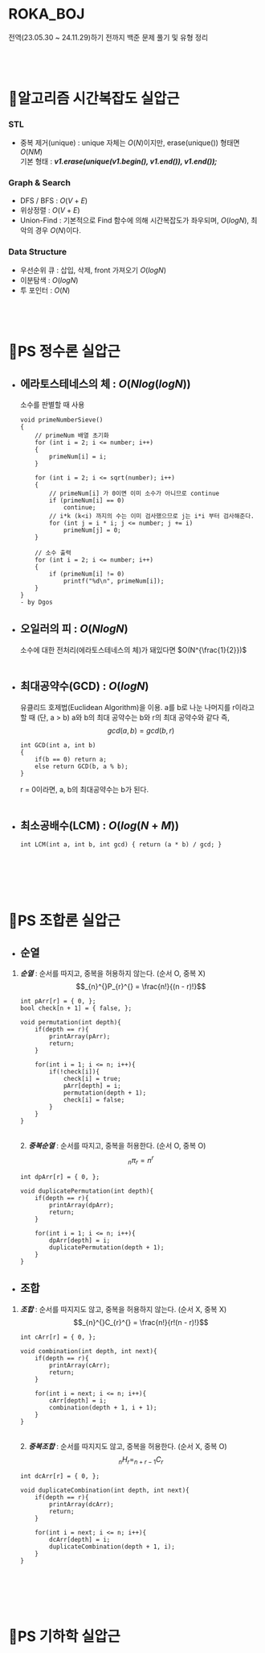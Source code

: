 # ROKA_BOJ
전역(23.05.30 ~ 24.11.29)하기 전까지 백준 문제 풀기 및 유형 정리<br/><br/><br/><br/>

# :rocket:알고리즘 시간복잡도 실압근
### STL
- 중복 제거(unique) : unique 자체는 $O(N)$이지만, erase(unique()) 형태면 $O(NM)$
<br/> 기본 형태 : ***v1.erase(unique(v1.begin(), v1.end()), v1.end());***

### Graph & Search
- DFS / BFS : $O(V + E)$
- 위상정렬 : $O(V + E)$
- Union-Find : 기본적으로 Find 함수에 의해 시간복잡도가 좌우되며, $O(logN)$, 최악의 경우 $O(N)$이다. 

### Data Structure
- 우선순위 큐 : 삽입, 삭제, front 가져오기 $O(logN)$
- 이분탐색 : $O(logN)$
- 투 포인터 : $O(N)$<br/><br/><br/><br/>

# :rocket:PS 정수론 실압근
- 에라토스테네스의 체 : $O(Nlog(logN))$
    -
    소수를 판별할 때 사용<br/>
    ```
    void primeNumberSieve()
    {
        // primeNum 배열 초기화
        for (int i = 2; i <= number; i++)
        {
            primeNum[i] = i;
        }

        for (int i = 2; i <= sqrt(number); i++)
        {
            // primeNum[i] 가 0이면 이미 소수가 아니므로 continue
            if (primeNum[i] == 0)
                continue;
            // i*k (k<i) 까지의 수는 이미 검사했으므로 j는 i*i 부터 검사해준다.
            for (int j = i * i; j <= number; j += i)
                primeNum[j] = 0;
        }

        // 소수 출력
        for (int i = 2; i <= number; i++)
        {
            if (primeNum[i] != 0)
                printf("%d\n", primeNum[i]);
        }
    }
    - by Dgos
    ```
- 오일러의 피 : $O(NlogN)$
    -
    소수에 대한 전처리(에라토스테네스의 체)가 돼있다면 $O(N^{\frac{1}{2}})$<br/><br/>
- 최대공약수(GCD) : $O(logN)$
    -
    유클리드 호제법(Euclidean Algorithm)을 이용. a를 b로 나눈 나머지를 r이라고 할 때 (단, a > b) a와 b의 최대 공약수는 b와 r의 최대 공약수와 같다 즉,$$gcd(a, b) = gcd(b, r)$$
    ```
    int GCD(int a, int b)
    { 
        if(b == 0) return a;
        else return GCD(b, a % b);
    }
    ```
    r = 0이라면, a, b의 최대공약수는 b가 된다.<br/><br/>

- 최소공배수(LCM) : $O(log(N + M))$
    -
    ```
    int LCM(int a, int b, int gcd) { return (a * b) / gcd; }
    ```
<br/><br/><br/><br/>
# :rocket:PS 조합론 실압근

- 순열
    -
1. ***순열*** : 순서를 따지고, 중복을 허용하지 않는다. (순서 O, 중복 X) $$_{n}^{}P_{r}^{} = \frac{n!}{(n - r)!}$$
    ```
    int pArr[r] = { 0, };
    bool check[n + 1] = { false, }; 

    void permutation(int depth){
        if(depth == r){
            printArray(pArr);
            return;
        }
        
        for(int i = 1; i <= n; i++){
            if(!check[i]){
                check[i] = true;
                pArr[depth] = i;
                permutation(depth + 1);
                check[i] = false;
            }
        }
    }
    ```
    <br/>2. ***중복순열*** : 순서를 따지고, 중복을 허용한다. (순서 O, 중복 O) $$_{n}^{}\pi_{r}^{} = n^r$$
    ```
    int dpArr[r] = { 0, };

    void duplicatePermutation(int depth){
        if(depth == r){
            printArray(dpArr);
            return;
        }

        for(int i = 1; i <= n; i++){
            dpArr[depth] = i;
            duplicatePermutation(depth + 1);
        }
    }
    ```
- 조합
    -
1. ***조합*** : 순서를 따지지도 않고, 중복을 허용하지 않는다. (순서 X, 중복 X) $$_{n}^{}C_{r}^{} = \frac{n!}{r!(n - r)!}$$
    ```
    int cArr[r] = { 0, };

    void combination(int depth, int next){
        if(depth == r){
            printArray(cArr);
            return;
        }

        for(int i = next; i <= n; i++){
            cArr[depth] = i;
            combination(depth + 1, i + 1);
        }
    }
    ```
    <br/>2. ***중복조합*** : 순서를 따지지도 않고, 중복을 허용한다. (순서 X, 중복 O) 
    $$_{n}^{}H_{r}^{} = _{n + r - 1}^{}C_{r}^{}$$
    ```
    int dcArr[r] = { 0, };

    void duplicateCombination(int depth, int next){
        if(depth == r){
            printArray(dcArr);
            return;
        }

        for(int i = next; i <= n; i++){
            dcArr[depth] = i;
            duplicateCombination(depth + 1, i);
        }
    }
    ```
<br/><br/><br/><br/>
# :rocket:PS 기하학 실압근